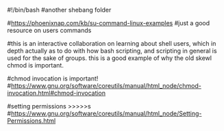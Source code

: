 #!/bin/bash
#another shebang folder

#https://phoenixnap.com/kb/su-command-linux-examples
#just a good resource on users commands

#this is an interactive collaboration on learning about shell users, which in depth actually as to do with how bash scripting, and scripting in general is used for the sake of groups. this is a good example of why the old skewl chmod is important.

#chmod invocation is important!
#https://www.gnu.org/software/coreutils/manual/html_node/chmod-invocation.html#chmod-invocation

#setting permissions >>>>>s
#https://www.gnu.org/software/coreutils/manual/html_node/Setting-Permissions.html
